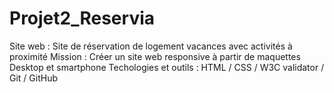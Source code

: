 # Projet2_Reservia
Site web : Site de réservation de logement vacances avec activités à proximité
Mission : Créer un site web responsive à partir de maquettes Desktop et smartphone
Techologies et outils : HTML / CSS / W3C validator / Git / GitHub
